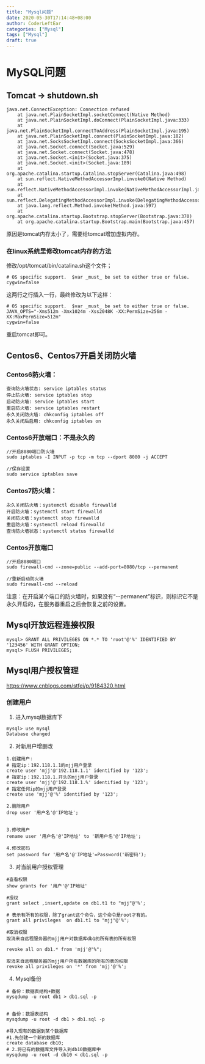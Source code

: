 ```yaml
---
title: "Mysql问题"
date: 2020-05-30T17:14:48+08:00
author: CoderLeftEar
categories: ["Mysql"]
tags: ["Mysql"]
draft: true
---
```


# MySQL问题

## Tomcat -> shutdown.sh

```
java.net.ConnectException: Connection refused
	at java.net.PlainSocketImpl.socketConnect(Native Method)
	at java.net.PlainSocketImpl.doConnect(PlainSocketImpl.java:333)
	at java.net.PlainSocketImpl.connectToAddress(PlainSocketImpl.java:195)
	at java.net.PlainSocketImpl.connect(PlainSocketImpl.java:182)
	at java.net.SocksSocketImpl.connect(SocksSocketImpl.java:366)
	at java.net.Socket.connect(Socket.java:529)
	at java.net.Socket.connect(Socket.java:478)
	at java.net.Socket.<init>(Socket.java:375)
	at java.net.Socket.<init>(Socket.java:189)
	at org.apache.catalina.startup.Catalina.stopServer(Catalina.java:498)
	at sun.reflect.NativeMethodAccessorImpl.invoke0(Native Method)
	at sun.reflect.NativeMethodAccessorImpl.invoke(NativeMethodAccessorImpl.java:39)
	at sun.reflect.DelegatingMethodAccessorImpl.invoke(DelegatingMethodAccessorImpl.java:25)
	at java.lang.reflect.Method.invoke(Method.java:597)
	at org.apache.catalina.startup.Bootstrap.stopServer(Bootstrap.java:370)
	at org.apache.catalina.startup.Bootstrap.main(Bootstrap.java:457)
```

原因是tomcat内存太小了，需要给tomcat增加虚拟内存。

### 在linux系统里修改tomcat内存的方法

修改/opt/tomcat/bin/catalina.sh这个文件； 

```
# OS specific support.  $var _must_ be set to either true or false.
cygwin=false
```

这两行之行插入一行，最终修改为以下这样：

```
# OS specific support.  $var _must_ be set to either true or false.
JAVA_OPTS="-Xms512m -Xmx1024m -Xss2048K -XX:PermSize=256m -XX:MaxPermSize=512m" 
cygwin=false
```

重启tomcat即可。

## Centos6、Centos7开启关闭防火墙

### Centos6防火墙：

```
查询防火墙状态: service iptables status
停止防火墙: service iptables stop
启动防火墙: service iptables start
重启防火墙: service iptables restart
永久关闭防火墙: chkconfig iptables off
永久关闭后启用: chkconfig iptables on
```

### Centos6开放端口：不是永久的

```
//开启8080端口防火墙
sudo iptables -I INPUT -p tcp -m tcp --dport 8080 -j ACCEPT
 
//保存设置
sudo service iptables save
```

### Centos7防火墙：

```
永久关闭防火墙：systemctl disable firewalld
开启防火墙：systemctl start firewalld
关闭防火墙：systemctl stop firewalld
重启防火墙：systemctl reload firewalld
查询防火墙状态：systemctl status firewalld
```

### Centos开放端口

```
//开启8080端口
sudo firewall-cmd --zone=public --add-port=8080/tcp --permanent 
 
//重新启动防火墙
sudo firewall-cmd --reload
```

注意：在开启某个端口的防火墙时，如果没有“--permanent”标识，则标识它不是永久开启的，在服务器重启之后会恢复之前的设置。

## Mysql开放远程连接权限

```
mysql> GRANT ALL PRIVILEGES ON *.* TO 'root'@'%' IDENTIFIED BY '123456' WITH GRANT OPTION;
mysql> FLUSH PRIVILEGES;
```

## Mysql用户授权管理

https://www.cnblogs.com/stfei/p/9184320.html

### 创建用户

1. 进入mysql数据库下

```
mysql> use mysql
Database changed
```

2. 对新用户增删改

```
1.创建用户:
# 指定ip：192.118.1.1的mjj用户登录
create user 'mjj'@'192.118.1.1' identified by '123';
# 指定ip：192.118.1.开头的mjj用户登录
create user 'mjj'@'192.118.1.%' identified by '123';
# 指定任何ip的mjj用户登录
create use 'mjj'@'%' identified by '123';

2.删除用户
drop user '用户名'@'IP地址';


3.修改用户
rename user '用户名'@'IP地址' to '新用户名'@'IP地址';

4.修改密码
set password for '用户名'@'IP地址'=Password('新密码');
```

3. 对当前用户授权管理

```
#查看权限
show grants for '用户'@'IP地址'

#授权
grant select ,insert,update on db1.t1 to "mjj"@'%';

# 表示有所有的权限，除了grant这个命令，这个命令是root才有的。
grant all privileges  on db1.t1 to "mjj"@'%';

#取消权限
取消来自远程服务器的mjj用户对数据库db1的所有表的所有权限

revoke all on db1.* from 'mjj'@"%";  

取消来自远程服务器的mjj用户所有数据库的所有的表的权限
revoke all privileges on '*' from 'mjj'@'%';
```

4. Mysql备份

```
# 备份：数据表结构+数据
mysqdump -u root db1 > db1.sql -p


# 备份：数据表结构
mysqdump -u root -d db1 > db1.sql -p

#导入现有的数据到某个数据库
#1.先创建一个新的数据库
create database db10;
# 2.将已有的数据库文件导入到db10数据库中
mysqdump -u root -d db10 < db1.sql -p
```

